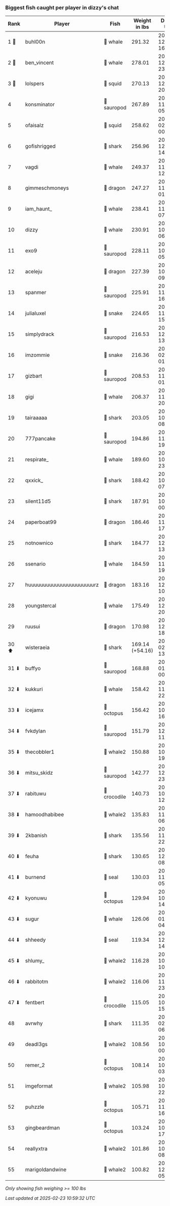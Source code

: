 ### Biggest fish caught per player in dizzy's chat
| Rank | Player | Fish | Weight in lbs | Date in UTC |
|------|--------|-----------|---------|-----|
| 1 🥇  | buhl00n | 🐳 whale | 291.32 | 2024-12-09 16:08:37 |
| 2 🥈  | ben_vincent | 🐳 whale | 278.01 | 2024-12-24 23:18:00 |
| 3 🥉  | lolspers | 🦑 squid | 270.13 | 2024-12-25 20:13:51 |
| 4  | konsminator | 🦕 sauropod | 267.89 | 2024-11-09 05:50:16 |
| 5  | ofaisalz | 🦑 squid | 258.62 | 2025-02-05 00:19:52 |
| 6  | gofishrigged | 🦈 shark | 256.96 | 2024-12-23 14:36:55 |
| 7  | vagdi | 🐳 whale | 249.37 | 2024-11-01 12:46:25 |
| 8  | gimmeschmoneys | 🐉 dragon | 247.27 | 2024-11-07 01:30:12 |
| 9  | iam_haunt_ | 🐳 whale | 238.41 | 2024-11-17 07:42:58 |
| 10  | dizzy | 🐳 whale | 230.91 | 2024-10-28 06:05:36 |
| 11  | exo9 | 🦕 sauropod | 228.11 | 2024-10-21 05:19:15 |
| 12  | aceleju | 🐉 dragon | 227.39 | 2024-10-23 09:03:06 |
| 13  | spanmer | 🦕 sauropod | 225.91 | 2024-11-02 16:12:41 |
| 14  | julialuxel | 🐍 snake | 224.65 | 2024-11-19 15:34:03 |
| 15  | simplydrack | 🦕 sauropod | 216.53 | 2024-12-19 13:00:14 |
| 16  | imzommie | 🐍 snake | 216.36 | 2025-02-14 01:52:41 |
| 17  | gizbart | 🦕 sauropod | 208.53 | 2024-11-01 01:13:48 |
| 18  | gigi | 🐳 whale | 206.37 | 2024-11-09 20:55:03 |
| 19  | tairaaaaa | 🦈 shark | 203.05 | 2024-10-31 08:45:29 |
| 20  | 777pancake | 🦕 sauropod | 194.86 | 2024-11-10 19:57:47 |
| 21  | respirate_ | 🐳 whale | 189.60 | 2024-10-27 23:13:20 |
| 22  | qxxick_ | 🦈 shark | 188.42 | 2024-10-23 07:37:26 |
| 23  | silent11d5 | 🦈 shark | 187.91 | 2024-10-27 00:37:28 |
| 24  | paperboat99 | 🐉 dragon | 186.46 | 2024-11-03 17:12:59 |
| 25  | notnownico | 🦈 shark | 184.77 | 2024-12-03 13:31:43 |
| 26  | ssenario | 🐳 whale | 184.59 | 2024-11-19 19:42:40 |
| 27  | huuuuuuuuuuuuuuuuuuuuuurz | 🐉 dragon | 183.16 | 2024-12-14 10:34:27 |
| 28  | youngstercal | 🐳 whale | 175.49 | 2024-12-13 20:39:21 |
| 29  | ruusui | 🐉 dragon | 170.98 | 2024-12-08 18:40:24 |
| 30 ⬆ | wisteraeia | 🦈 shark | 169.14 (+54.16) | 2025-02-19 13:58:34 |
| 31 ⬇ | buffyo | 🦕 sauropod | 168.88 | 2025-01-18 00:31:53 |
| 32 ⬇ | kukkuri | 🐳 whale | 158.42 | 2024-11-04 22:39:59 |
| 33 ⬇ | icejamx | 🐙 octopus | 156.42 | 2024-10-31 16:33:56 |
| 34 ⬇ | fvkdylan | 🦕 sauropod | 151.79 | 2024-12-01 11:28:55 |
| 35 ⬇ | thecobbler1 | 🐋 whale2 | 150.88 | 2024-10-31 19:21:13 |
| 36 ⬇ | mitsu_skidz | 🦕 sauropod | 142.77 | 2024-12-28 23:09:53 |
| 37 ⬇ | rabituwu | 🐊 crocodile | 140.73 | 2024-10-25 12:06:52 |
| 38 ⬇ | hamoodhabibee | 🐋 whale2 | 135.83 | 2024-11-18 06:06:11 |
| 39 ⬇ | 2kbanish | 🦈 shark | 135.56 | 2024-11-01 22:42:50 |
| 40 ⬇ | feuha | 🦈 shark | 130.65 | 2024-12-14 08:02:15 |
| 41 ⬇ | burnend | 🦭 seal | 130.03 | 2024-11-07 05:08:10 |
| 42 ⬇ | kyonuwu | 🐙 octopus | 129.94 | 2024-10-25 14:25:50 |
| 43 ⬇ | sugur | 🐳 whale | 126.06 | 2025-01-01 04:44:15 |
| 44 ⬇ | shheedy | 🦭 seal | 119.34 | 2024-12-29 14:32:39 |
| 45 ⬇ | shlumy_ | 🐋 whale2 | 116.28 | 2024-10-23 10:11:10 |
| 46 ⬇ | rabbitotm | 🐋 whale2 | 116.06 | 2024-11-02 23:32:26 |
| 47 ⬇ | fentbert | 🐊 crocodile | 115.05 | 2024-10-26 15:16:24 |
| 48  | avrwhy | 🦈 shark | 111.35 | 2025-02-10 06:59:06 |
| 49  | deadl3gs | 🐋 whale2 | 108.56 | 2024-10-24 00:35:47 |
| 50  | remer_2 | 🐙 octopus | 108.14 | 2024-10-26 03:38:50 |
| 51  | imgeformat | 🐋 whale2 | 105.98 | 2024-10-31 22:00:01 |
| 52  | puhzzle | 🐙 octopus | 105.71 | 2024-11-01 16:47:40 |
| 53  | gingbeardman | 🐙 octopus | 103.24 | 2024-10-21 17:42:57 |
| 54  | reallyxtra | 🐋 whale2 | 101.86 | 2024-10-22 08:33:30 |
| 55  | marigoldandwine | 🐋 whale2 | 100.82 | 2024-12-08 05:39:17 |

_Only showing fish weighing >= 100 lbs_

_Last updated at 2025-02-23 10:59:32 UTC_